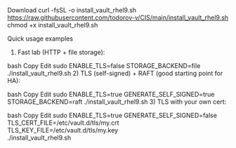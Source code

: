 Download
curl -fsSL -o  install_vault_rhel9.sh https://raw.githubusercontent.com/todorov-v/CIS/main/install_vault_rhel9.sh
chmod +x install_vault_rhel9.sh

Quick usage examples
1) Fast lab (HTTP + file storage):

bash
Copy
Edit
sudo ENABLE_TLS=false STORAGE_BACKEND=file ./install_vault_rhel9.sh
2) TLS (self-signed) + RAFT (good starting point for HA):

bash
Copy
Edit
sudo ENABLE_TLS=true GENERATE_SELF_SIGNED=true STORAGE_BACKEND=raft ./install_vault_rhel9.sh
3) TLS with your own cert:

bash
Copy
Edit
sudo ENABLE_TLS=true GENERATE_SELF_SIGNED=false \
  TLS_CERT_FILE=/etc/vault.d/tls/my.crt \
  TLS_KEY_FILE=/etc/vault.d/tls/my.key \
  ./install_vault_rhel9.sh
